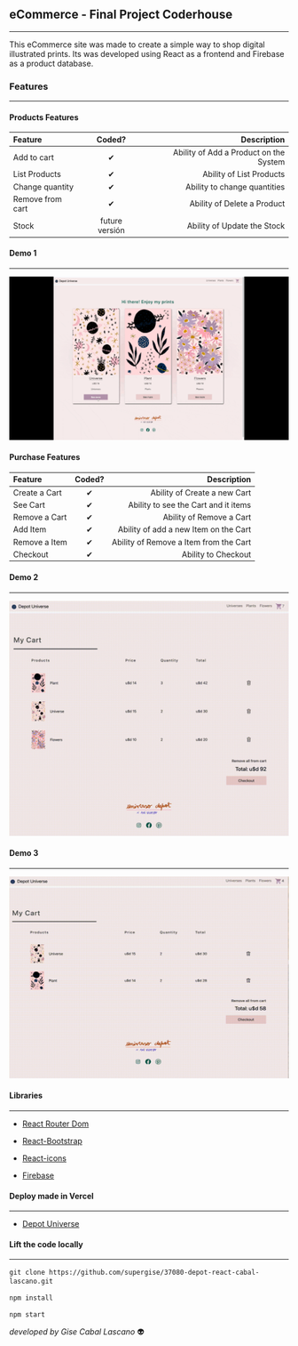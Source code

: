 ## eCommerce - Final Project Coderhouse
-------------

This eCommerce site was made to create a simple way to shop digital illustrated prints.  Its was developed using React as a frontend and Firebase as a product database.


### Features
-------------
#### Products Features

| Feature  | Coded?  | Description |
| :------------ |:---------------:| -----:|
| Add to cart     | ✔ | Ability of Add a Product on the System |
| List Products      | ✔        |   Ability of List Products|
| Change quantity | ✔        |    Ability to change quantities |
| Remove from cart | ✔        |    Ability of Delete a Product |
| Stock | future versión      |   Ability of Update the Stock |

#### Demo 1
-------------
![](./gitHubAssets/routingDemo1.gif)




#### Purchase Features

| Feature  | Coded?  | Description |
| :------------ |:---------------:| -----:|
| Create a Cart     | ✔ | Ability of Create a new Cart |
|See Cart      | ✔        |   Ability to see the Cart and it items|
| Remove a Cart | ✔        |    Ability of Remove a Cart |
| Add Item | ✔        |    Ability of add a new Item on the Cart |
| Remove a Item | ✔        |    Ability of Remove a Item from the Cart|
| Checkout |  ✔    |   Ability to Checkout |

#### Demo 2
-------------

![](./gitHubAssets/routingDemo2.gif)

#### Demo 3
-------------

![](./gitHubAssets/routingDemo3.gif)



#### Libraries
-------------

- [ React Router Dom  ]( https://reactrouter.com/en/main )

- [ React-Bootstrap ]( https://react-bootstrap.github.io/ )

- [ React-icons ]( https://react-icons.github.io/react-icons/ )

- [ Firebase ]( https://firebase.google.com/?hl=es )

#### Deploy made in Vercel
-------------

- [ Depot Universe]( https://37080-depot-react-cabal-lascano-8cov.vercel.app/ )

#### Lift the code locally
-------------

``` 
git clone https://github.com/supergise/37080-depot-react-cabal-lascano.git 
```

```
npm install
```

```
npm start
```



*developed by Gise Cabal Lascano* 👽